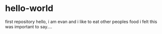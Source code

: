 # hello-world
first repository
hello, i am evan and i like to eat other peoples food
i felt this was important to say....

